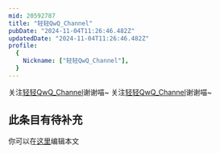 ```yaml
---
mid: 20592787
title: "轻轻QwQ_Channel"
pubDate: "2024-11-04T11:26:46.482Z"
updatedDate: "2024-11-04T11:26:46.482Z"
profile:
  {
    Nickname: ["轻轻QwQ_Channel"],
  }
---
```


关注[轻轻QwQ_Channel](https://space.bilibili.com/20592787)谢谢喵~ 关注[轻轻QwQ_Channel](https://space.bilibili.com/20592787)谢谢喵~

## 此条目有待补充
你可以在[这里](https://github.com/Yuhanawa/VTuber.ICU/edit/master/src/content/v/轻轻QwQ_Channel/index.md)编辑本文
